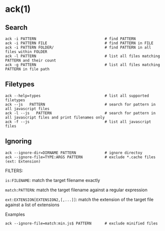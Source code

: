 
# ack(1)

## Search

    ack -i PATTERN                               # find PATTERN 
    ack -i PATTERN FILE                          # find PATTERN in FILE
    ack -i PATTERN FOLDER/                       # find PATTERN in all files within FOLDER
    ack -l PATTERN                               # list all files matching PATTERN and their count
    ack -g PATTERN                               # list all files matching PATTERN in file path

## Filetypes

    ack --help=types                             # list all supported filetypes
    ack --js   PATTERN                           # search for pattern in all javascript files
    ack -l --js   PATTERN                        # search for pattern in all javascript files and print filenames only
    ack -f --js                                  # list all javascript files

## Ignoring

    ack --ignore-dir=DIRNAME PATTERN             # ignore directoy
    ack --ignore-file=TYPE:ARGS PATTERN          # exclude *.cache files (ext: Extension)

FILTERS:

`is:FILENAME`: match the target filename exactly

`match:PATTERN`: match the target filename against a regular expression

`ext:EXTENSION[EXTENSION2,[,...]]`: match the extension of the target file against a list of extensions

Examples

    ack --ignore-file=match:min.js$ PATTERN      # exclude minified files
